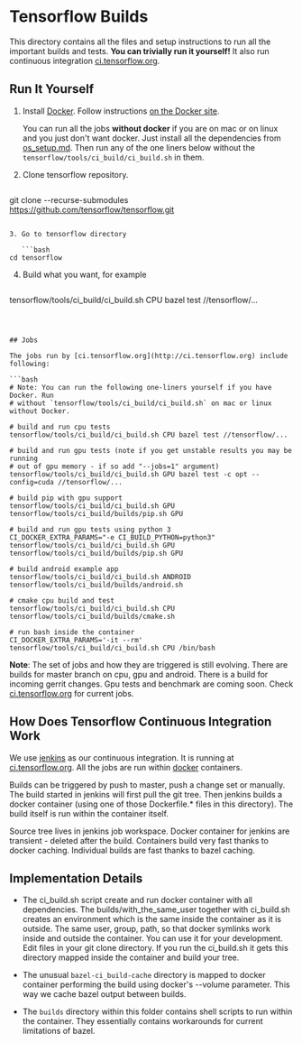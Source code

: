# Tensorflow Builds

This directory contains all the files and setup instructions to run all
the important builds and tests. **You can trivially run it yourself!** It also
run continuous integration [ci.tensorflow.org](http://ci.tensorflow.org).



## Run It Yourself

1. Install [Docker](http://www.docker.com/). Follow instructions
   [on the Docker site](https://docs.docker.com/installation/).

   You can run all the jobs **without docker** if you are on mac or on linux
   and you just don't want docker. Just install all the dependencies from
   [os_setup.md](https://github.com/tensorflow/tensorflow/blob/master/tensorflow/g3doc/get_started/os_setup.md).
   Then run any of the one liners below without the
   `tensorflow/tools/ci_build/ci_build.sh` in them.

2. Clone tensorflow repository.

   ```bash
git clone --recurse-submodules https://github.com/tensorflow/tensorflow.git
```

3. Go to tensorflow directory

   ```bash
cd tensorflow
```

4. Build what you want, for example

   ```bash
tensorflow/tools/ci_build/ci_build.sh CPU bazel test //tensorflow/...
```



## Jobs

The jobs run by [ci.tensorflow.org](http://ci.tensorflow.org) include following:

```bash
# Note: You can run the following one-liners yourself if you have Docker. Run
# without `tensorflow/tools/ci_build/ci_build.sh` on mac or linux without Docker.

# build and run cpu tests
tensorflow/tools/ci_build/ci_build.sh CPU bazel test //tensorflow/...

# build and run gpu tests (note if you get unstable results you may be running
# out of gpu memory - if so add "--jobs=1" argument)
tensorflow/tools/ci_build/ci_build.sh GPU bazel test -c opt --config=cuda //tensorflow/...

# build pip with gpu support
tensorflow/tools/ci_build/ci_build.sh GPU tensorflow/tools/ci_build/builds/pip.sh GPU

# build and run gpu tests using python 3
CI_DOCKER_EXTRA_PARAMS="-e CI_BUILD_PYTHON=python3" tensorflow/tools/ci_build/ci_build.sh GPU tensorflow/tools/ci_build/builds/pip.sh GPU

# build android example app
tensorflow/tools/ci_build/ci_build.sh ANDROID tensorflow/tools/ci_build/builds/android.sh

# cmake cpu build and test
tensorflow/tools/ci_build/ci_build.sh CPU tensorflow/tools/ci_build/builds/cmake.sh

# run bash inside the container
CI_DOCKER_EXTRA_PARAMS='-it --rm' tensorflow/tools/ci_build/ci_build.sh CPU /bin/bash
```

**Note**: The set of jobs and how they are triggered is still evolving.
There are builds for master branch on cpu, gpu and android. There is a build
for incoming gerrit changes. Gpu tests and benchmark are coming soon. Check
[ci.tensorflow.org](http://ci.tensorflow.org) for current jobs.



## How Does Tensorflow Continuous Integration Work

We use [jenkins](https://jenkins-ci.org/) as our continuous integration.
It is running at [ci.tensorflow.org](http://ci.tensorflow.org).
All the jobs are run within [docker](http://www.docker.com/) containers.

Builds can be triggered by push to master, push a change set or manually.
The build started in jenkins will first pull the git tree. Then jenkins builds
a docker container (using one of those Dockerfile.* files in this directory).
The build itself is run within the container itself.

Source tree lives in jenkins job workspace. Docker container for jenkins
are transient - deleted after the build. Containers build very fast thanks
to docker caching. Individual builds are fast thanks to bazel caching.



## Implementation Details

* The ci_build.sh script create and run docker container with all dependencies.
  The builds/with_the_same_user together with ci_build.sh creates an environment
  which is the same inside the container as it is outside. The same user, group,
  path, so that docker symlinks work inside and outside the container. You can
  use it for your development. Edit files in your git clone directory. If you
  run the ci_build.sh it gets this directory mapped inside the container and
  build your tree.

* The unusual `bazel-ci_build-cache` directory is mapped to docker container
  performing the build using docker's --volume parameter. This way we cache
  bazel output between builds.

* The `builds` directory within this folder contains shell scripts to run within
  the container. They essentially contains workarounds for current limitations
  of bazel.
